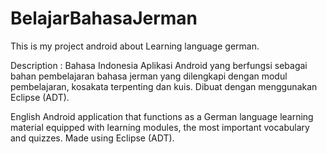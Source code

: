 # BelajarBahasaJerman
This is my project android about Learning language german.

Description :
  Bahasa Indonesia
    Aplikasi Android yang berfungsi sebagai bahan pembelajaran bahasa jerman yang dilengkapi dengan modul pembelajaran, kosakata terpenting dan kuis. Dibuat dengan menggunakan Eclipse (ADT).
    
  English
    Android application that functions as a German language learning material equipped with learning modules, the most important vocabulary and quizzes. Made using Eclipse (ADT).
